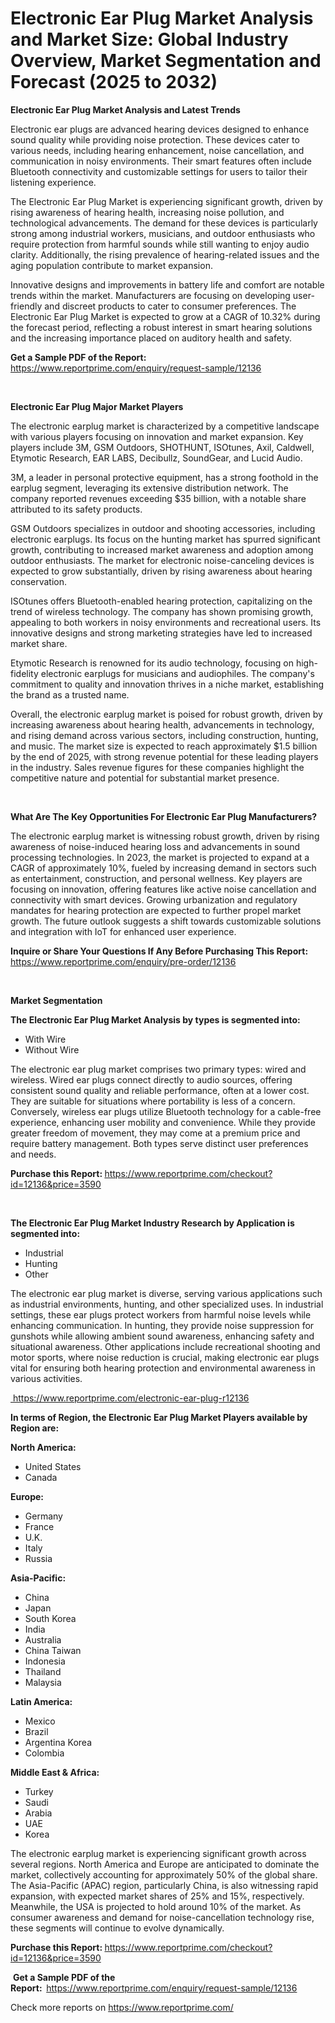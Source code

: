 <p><h1>Electronic Ear Plug Market Analysis and Market Size: Global Industry Overview, Market Segmentation and Forecast (2025 to 2032)</h1></p><p><strong>Electronic Ear Plug Market Analysis and Latest Trends</strong></p>
<p><p>Electronic ear plugs are advanced hearing devices designed to enhance sound quality while providing noise protection. These devices cater to various needs, including hearing enhancement, noise cancellation, and communication in noisy environments. Their smart features often include Bluetooth connectivity and customizable settings for users to tailor their listening experience.</p><p>The Electronic Ear Plug Market is experiencing significant growth, driven by rising awareness of hearing health, increasing noise pollution, and technological advancements. The demand for these devices is particularly strong among industrial workers, musicians, and outdoor enthusiasts who require protection from harmful sounds while still wanting to enjoy audio clarity. Additionally, the rising prevalence of hearing-related issues and the aging population contribute to market expansion.</p><p>Innovative designs and improvements in battery life and comfort are notable trends within the market. Manufacturers are focusing on developing user-friendly and discreet products to cater to consumer preferences. The Electronic Ear Plug Market is expected to grow at a CAGR of 10.32% during the forecast period, reflecting a robust interest in smart hearing solutions and the increasing importance placed on auditory health and safety.</p></p>
<p><strong>Get a Sample PDF of the Report:&nbsp;</strong> <a href="https://www.reportprime.com/enquiry/request-sample/12136?utm_campaign=3020&utm_medium=2&utm_source=Github&utm_content=ia&utm_term=18032025&utm_id=electronic-ear-plug">https://www.reportprime.com/enquiry/request-sample/12136</a></p>
<p>&nbsp;</p>
<p><strong>Electronic Ear Plug Major Market Players</strong></p>
<p><p>The electronic earplug market is characterized by a competitive landscape with various players focusing on innovation and market expansion. Key players include 3M, GSM Outdoors, SHOTHUNT, ISOtunes, Axil, Caldwell, Etymotic Research, EAR LABS, Decibullz, SoundGear, and Lucid Audio.</p><p>3M, a leader in personal protective equipment, has a strong foothold in the earplug segment, leveraging its extensive distribution network. The company reported revenues exceeding $35 billion, with a notable share attributed to its safety products.</p><p>GSM Outdoors specializes in outdoor and shooting accessories, including electronic earplugs. Its focus on the hunting market has spurred significant growth, contributing to increased market awareness and adoption among outdoor enthusiasts. The market for electronic noise-canceling devices is expected to grow substantially, driven by rising awareness about hearing conservation.</p><p>ISOtunes offers Bluetooth-enabled hearing protection, capitalizing on the trend of wireless technology. The company has shown promising growth, appealing to both workers in noisy environments and recreational users. Its innovative designs and strong marketing strategies have led to increased market share.</p><p>Etymotic Research is renowned for its audio technology, focusing on high-fidelity electronic earplugs for musicians and audiophiles. The company's commitment to quality and innovation thrives in a niche market, establishing the brand as a trusted name.</p><p>Overall, the electronic earplug market is poised for robust growth, driven by increasing awareness about hearing health, advancements in technology, and rising demand across various sectors, including construction, hunting, and music. The market size is expected to reach approximately $1.5 billion by the end of 2025, with strong revenue potential for these leading players in the industry. Sales revenue figures for these companies highlight the competitive nature and potential for substantial market presence.</p></p>
<p>&nbsp;</p>
<p><strong>What Are The Key Opportunities For Electronic Ear Plug Manufacturers?</strong></p>
<p><p>The electronic earplug market is witnessing robust growth, driven by rising awareness of noise-induced hearing loss and advancements in sound processing technologies. In 2023, the market is projected to expand at a CAGR of approximately 10%, fueled by increasing demand in sectors such as entertainment, construction, and personal wellness. Key players are focusing on innovation, offering features like active noise cancellation and connectivity with smart devices. Growing urbanization and regulatory mandates for hearing protection are expected to further propel market growth. The future outlook suggests a shift towards customizable solutions and integration with IoT for enhanced user experience.</p></p>
<p><strong>Inquire or Share Your Questions If Any Before Purchasing This Report:</strong> <a href="https://www.reportprime.com/enquiry/pre-order/12136?utm_campaign=3020&utm_medium=2&utm_source=Github&utm_content=ia&utm_term=18032025&utm_id=electronic-ear-plug">https://www.reportprime.com/enquiry/pre-order/12136</a></p>
<p>&nbsp;</p>
<p><strong>Market Segmentation</strong></p>
<p><strong>The Electronic Ear Plug Market Analysis by types is segmented into:</strong></p>
<p><ul><li>With Wire</li><li>Without Wire</li></ul></p>
<p><p>The electronic ear plug market comprises two primary types: wired and wireless. Wired ear plugs connect directly to audio sources, offering consistent sound quality and reliable performance, often at a lower cost. They are suitable for situations where portability is less of a concern. Conversely, wireless ear plugs utilize Bluetooth technology for a cable-free experience, enhancing user mobility and convenience. While they provide greater freedom of movement, they may come at a premium price and require battery management. Both types serve distinct user preferences and needs.</p></p>
<p><strong>Purchase this Report:&nbsp;</strong><a href="https://www.reportprime.com/checkout?id=12136&price=3590&utm_campaign=3020&utm_medium=2&utm_source=Github&utm_content=ia&utm_term=18032025&utm_id=electronic-ear-plug">https://www.reportprime.com/checkout?id=12136&price=3590</a></p>
<p>&nbsp;</p>
<p><strong>The Electronic Ear Plug Market Industry Research by Application is segmented into:</strong></p>
<p><ul><li>Industrial</li><li>Hunting</li><li>Other</li></ul></p>
<p><p>The electronic ear plug market is diverse, serving various applications such as industrial environments, hunting, and other specialized uses. In industrial settings, these ear plugs protect workers from harmful noise levels while enhancing communication. In hunting, they provide noise suppression for gunshots while allowing ambient sound awareness, enhancing safety and situational awareness. Other applications include recreational shooting and motor sports, where noise reduction is crucial, making electronic ear plugs vital for ensuring both hearing protection and environmental awareness in various activities.</p></p>
<p><a href="https://www.reportprime.com/electronic-ear-plug-r12136?utm_campaign=3020&utm_medium=2&utm_source=Github&utm_content=ia&utm_term=18032025&utm_id=electronic-ear-plug">&nbsp;https://www.reportprime.com/electronic-ear-plug-r12136</a></p>
<p><strong>In terms of Region, the Electronic Ear Plug Market Players available by Region are:</strong></p>
<p>
    <p> <strong> North America: </strong>
        <ul>
            <li>United States</li>
            <li>Canada</li>
        </ul>
        </p> 
    <p> <strong> Europe: </strong>
        <ul>
            <li>Germany</li>
            <li>France</li>
            <li>U.K.</li>
            <li>Italy</li>
            <li>Russia</li>
        </ul>
        </p> 
    <p> <strong> Asia-Pacific: </strong>
        <ul>
            <li>China</li>
            <li>Japan</li>
            <li>South Korea</li>
            <li>India</li>
            <li>Australia</li>
            <li>China Taiwan</li>
            <li>Indonesia</li>
            <li>Thailand</li>
            <li>Malaysia</li>
        </ul>
        </p> 
    <p> <strong> Latin America: </strong>
        <ul>
            <li>Mexico</li>
            <li>Brazil</li>
            <li>Argentina Korea</li>
            <li>Colombia</li>
        </ul>
        </p> 
    <p> <strong> Middle East & Africa: </strong>
        <ul>
            <li>Turkey</li>
            <li>Saudi</li>
            <li>Arabia</li>
            <li>UAE</li>
            <li>Korea</li>
        </ul>
    </p>
    </p>
<p><p>The electronic earplug market is experiencing significant growth across several regions. North America and Europe are anticipated to dominate the market, collectively accounting for approximately 50% of the global share. The Asia-Pacific (APAC) region, particularly China, is also witnessing rapid expansion, with expected market shares of 25% and 15%, respectively. Meanwhile, the USA is projected to hold around 10% of the market. As consumer awareness and demand for noise-cancellation technology rise, these segments will continue to evolve dynamically.</p></p>
<p><strong>Purchase this Report: </strong><a href="https://www.reportprime.com/checkout?id=12136&price=3590&utm_campaign=3020&utm_medium=2&utm_source=Github&utm_content=ia&utm_term=18032025&utm_id=electronic-ear-plug">https://www.reportprime.com/checkout?id=12136&price=3590</a></p>
<p>&nbsp;<strong>Get a Sample PDF of the Report:&nbsp;&nbsp;</strong><a href="https://www.reportprime.com/enquiry/request-sample/12136?utm_campaign=3020&utm_medium=2&utm_source=Github&utm_content=ia&utm_term=18032025&utm_id=electronic-ear-plug">https://www.reportprime.com/enquiry/request-sample/12136</a></p>
<p><strong></strong></p>
<p>Check more reports on <a href="https://www.reportprime.com/?utm_campaign=3020&utm_medium=2&utm_source=Github&utm_content=ia&utm_term=18032025&utm_id=electronic-ear-plug">https://www.reportprime.com/</a></p>